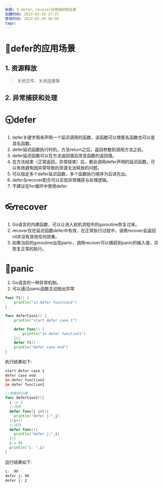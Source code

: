 ```yaml
---
标题: 5.defer、recover异常捕获和处理
创建时间: 2023-03-28 17:37
修改时间: 2023-03-29 10:59
tags: 
---
```



# 🥏defer的应用场景
## 1. 资源释放
> 关闭文件、关闭连接等
## 2. 异常捕获和处理

# 🕤defer
1. defer关键字用来声明一个延迟调用的函数，该函数可以使匿名函数也可以是具名函数。
2. defer延迟函数执行时机，方法return之后，返回参数到调用方法之前。
3. defer延迟函数可以在方法返回值后改变函数的返回值。
4. 在方法结束（正常返回，异常结束）后，都会调用defer声明的延迟函数，可以有效避免因异常导致的资源无法释放的问题。
5. 可以指定多个defer延迟函数，多个函数执行顺序为后进先出。
6. defer与recover配合可以实现异常捕获与处理逻辑。
7. 不建议在for循环中使用defer

# 👓recover
1. Go语言的内建函数，可以让进入宕机流程中的goroutine恢复过来。
2. recover仅在延迟函数defer中有效，在正常执行过程中，调用recover会返回nil并没有其他任何效果。
3. 如果当前的goroutine出现panic，调用recover可以捕获到panic的输入值，并恢复正常的执行。

# 🚨panic
1. Go语言的一种异常机制。
2. 可以通过panic函数主动抛出异常

```go
func f1() {
	println("in defer function2")
}

func deferCase1() {
	println("start defer case 1")

	defer func() {
		println("in defer function1")
	}()
	defer f1()
	println("defer case end")
}
```
执行结果如下:
```sh
start defer case 1
defer case end
in defer function2
in defer function1
```

```go
//参数预计算
func deferCase2(){
  i := 1 
  //传参
  defer func(j int){
    println("defer j:",j)
  }(i+1)
  //闭包
  defer func(){
    println("defer j:",i)
  }()
  i = 99
  println("i: ",i)
}
```
运行结果如下:
```sh
i:  99
defer j: 99
defer j: 2
```